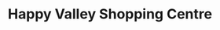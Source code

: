 ---
title: "Happy Valley Shopping Centre"
url: /happy-valley/happy-valley-shopping-centre/
shop: mall
---